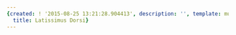 ```yaml
---
{created: ! '2015-08-25 13:21:28.904413', description: '', template: muscle.html,
  title: Latissimus Dorsi}
---
```

